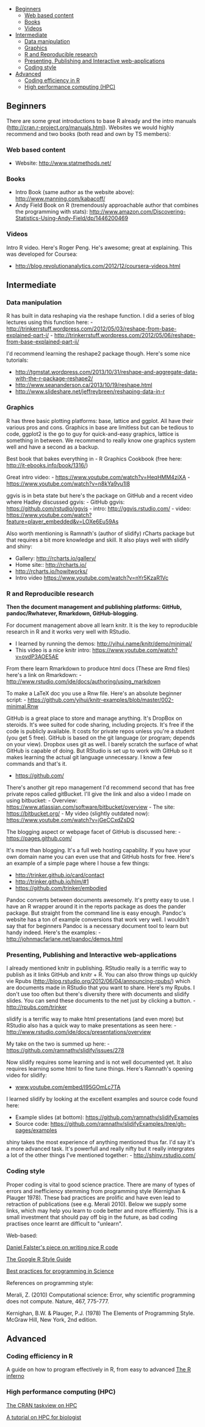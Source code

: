 -   [Beginners](#beginners)
    -   [Web based content](#web-based-content)
    -   [Books](#books)
    -   [Videos](#videos)
-   [Intermediate](#intermediate)
    -   [Data manipulation](#data-manipulation)
    -   [Graphics](#graphics)
    -   [R and Reproducible research](#r-and-reproducible-research)
    -   [Presenting, Publishing and Interactive web-applications](#presenting-publishing-and-interactive-web-applications)
    -   [Coding style](#coding-style)
-   [Advanced](#advanced)
    -   [Coding efficiency in R](#coding-efficiency-in-r)
    -   [High performance computing (HPC)](#high-performance-computing-(hpc))

Beginners
---------

There are some great introductions to base R already and the intro
manuals (<http://cran.r-project.org/manuals.html>). Websites we would
highly recommend and two books (both read and own by TS members):

### Web based content

-   Website: <http://www.statmethods.net/>

### Books

-   Intro Book (same author as the website above):
    <http://www.manning.com/kabacoff/>
-   Andy Field Book on R (tremendously approachable author that combines
    the programming with stats):
    <http://www.amazon.com/Discovering-Statistics-Using-Andy-Field/dp/1446200469>

### Videos

Intro R video. Here's Roger Peng. He's awesome; great at explaining.
This was developed for Coursea:

-   <http://blog.revolutionanalytics.com/2012/12/coursera-videos.html>

Intermediate
------------

### Data manipulation

R has built in data reshaping via the reshape function. I did a series
of blog lectures using this function here: -
<http://trinkerrstuff.wordpress.com/2012/05/03/reshape-from-base-explained-part-i/> -
<http://trinkerrstuff.wordpress.com/2012/05/06/reshape-from-base-explained-part-ii/>

I'd recommend learning the reshape2 package though. Here's some nice
tutorials:

-   <http://tgmstat.wordpress.com/2013/10/31/reshape-and-aggregate-data-with-the-r-package-reshape2/>
-   <http://www.seananderson.ca/2013/10/19/reshape.html>
-   <http://www.slideshare.net/jeffreybreen/reshaping-data-in-r>

### Graphics

R has three basic plotting platforms: base, lattice and ggplot. All have
their various pros and cons. Graphics in base are limitless but can be
tedious to code, ggplot2 is the go to guy for quick-and-easy graphics,
lattice is something in between. We recommend to really know one
graphics system well and have a second as a backup.

Best book that bakes everything in - R Graphics Cookbook (free here:
<http://it-ebooks.info/book/1316/>)

Great intro video: - <https://www.youtube.com/watch?v=HeqHMM4ziXA> -
<https://www.youtube.com/watch?v=n8kYa9vu1l8>

ggvis is in beta state but here's the package on GitHub and a recent
video where Hadley discussed ggvis: - GitHub ggvis:
<https://github.com/rstudio/ggvis> - intro:
<http://ggvis.rstudio.com/> - video:
<https://www.youtube.com/watch?feature=player_embedded&v=LOXe6Eu59As>

Also worth mentioning is Ramnath's (author of slidify) rCharts package
but that requires a bit more knowledge and skill. It also plays well
with slidify and shiny:

-   Gallery: <http://rcharts.io/gallery/>
-   Home site:: <http://rcharts.io/>
-   <http://rcharts.io/howitworks/>
-   Intro video <https://www.youtube.com/watch?v=nYr5KzaR1Vc>

### R and Reproducible research

**Then the document management and publishing platforms: GitHub,
pandoc/Rwhatever, Rmarkdown, GitHub-blogging.**

For document management above all learn knitr. It is the key to
reproducible research in R and it works very well with RStudio.

-   I learned by running the demos:
    <http://yihui.name/knitr/demo/minimal/>
-   This video is a nice knitr intro:
    <https://www.youtube.com/watch?v=ovdP3AOE5AE>

From there learn Rmarkdown to produce html docs (These are Rmd files)
here's a link on Rmarkdown: -
<http://www.rstudio.com/ide/docs/authoring/using_markdown>

To make a LaTeX doc you use a Rnw file. Here's an absolute beginner
script: -
<https://github.com/yihui/knitr-examples/blob/master/002-minimal.Rnw>

GitHub is a great place to store and manage anything. It's DropBox on
steroids. It's wee suited for code sharing, including projects. It's
free if the code is publicly available. It costs for private repos
unless you're a student (you get 5 free). GitHub is based on the git
language (or program; depends on your view). Dropbox uses git as well. I
barely scratch the surface of what GitHub is capable of doing. But
RStudio is set up to work with GitHub so it makes learning the actual
git language unnecessary. I know a few commands and that's it.  
- <https://github.com/>

There's another git repo management I'd recommend second that has free
private repos called gitBucket. I'll give the link and also a video I
made on using bitbucket: - Overview:
<https://www.atlassian.com/software/bitbucket/overview> - The site:
<https://bitbucket.org/> - My video (slightly outdated now):
<https://www.youtube.com/watch?v=jGeCCxdZsDQ>

The blogging aspect or webpage facet of GitHub is discussed here: -
<https://pages.github.com/>

It's more than blogging. It's a full web hosting capability. If you have
your own domain name you can even use that and GitHub hosts for free.
Here's an example of a simple page where I house a few things:

-   <http://trinker.github.io/card/contact>
-   <http://trinker.github.io/hlm/#1>
-   <https://github.com/trinker/embodied>

Pandoc converts between documents awesomely. It's pretty easy to use. I
have an R wrapper around it in the reports package as does the pander
package. But straight from the command line is easy enough. Pandoc's
website has a ton of example conversions that work very well. I wouldn't
say that for beginners Pandoc is a necessary document tool to learn but
handy indeed. Here's the examples: -
<http://johnmacfarlane.net/pandoc/demos.html>

### Presenting, Publishing and Interactive web-applications

I already mentioned knitr in publishing. RStudio really is a terrific
way to publish as it links GitHub and knitr + R. You can also throw
things up quickly vie Rpubs
(<http://blog.rstudio.org/2012/06/04/announcing-rpubs/>) which are
documents made in RStudio that you want to share. Here's my Rpubs. I
don't use too often but there's diversity there with documents and
slidify slides. You can send these documents to the net just by clicking
a button. - <http://rpubs.com/trinker>

slidify is a terrific way to make html presentations (and even more) but
RStudio also has a quick way to make presentations as seen here: -
<http://www.rstudio.com/ide/docs/presentations/overview>

My take on the two is summed up here: -
<https://github.com/ramnathv/slidify/issues/278>

Now slidify requires some learning and is not well documented yet. It
also requires learning some html to fine tune things. Here's Ramnath's
opening video for slidify:

-   www.youtube.com/embed/I95GOmLc7TA

I learned slidify by looking at the excellent examples and source code
found here:

-   Example slides (at bottom):
    <https://github.com/ramnathv/slidifyExamples>
-   Source code:
    <https://github.com/ramnathv/slidifyExamples/tree/gh-pages/examples>

shiny takes the most experience of anything mentioned thus far. I'd say
it's a more advanced task. It's powerfull and really nifty but it really
intergrates a lot of the other things I've mentioned together: -
<http://shiny.rstudio.com/>

### Coding style

Proper coding is vital to good science practice. There are many of types
of errors and inefficiency stemming from programming style (Kernighan &
Plauger 1978). These bad practices are prolific and have even lead to
retraction of publications (see e.g. Merali 2010). Below we supply some
links, which may help you learn to code better and more efficiently.
This is a small investment that should pay off big in the future, as bad
coding practises once learnt are difficult to "unlearn".

Web-based:

[Daniel Falster's piece on writing nice R
code](http://nicercode.github.io/blog/2013-04-05-why-nice-code/)

[The Google R Style
Guide](http://nicercode.github.io/blog/2013-04-05-why-nice-code/)

[Best practices for programming in
Science](http://arxiv.org/pdf/1210.0530v3.pdf)

References on programming style:

Merali, Z. (2010) Computational science: Error, why scientific
programming does not compute. Nature, 467, 775-777.

Kernighan, B.W. & Plauger, P.J. (1978) The Elements of Programming
Style. McGraw Hill, New York, 2nd edition.

Advanced
--------

### Coding efficiency in R

A guide on how to program effectively in R, from easy to advanced [The R
inferno](http://www.burns-stat.com/documents/books/the-r-inferno/)

### High performance computing (HPC)

[The CRAN taskview on
HPC](http://cran.r-project.org/web/views/HighPerformanceComputing.html)

[A tutorial on HPC for
biologist](http://journals.plos.org/ploscompbiol/article?id=10.1371/journal.pcbi.1004140)